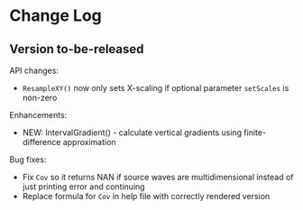Change Log
==========

Version to-be-released
----------------------

API changes:
- `ResampleXY()` now only sets X-scaling if optional parameter `setScales`
  is non-zero

Enhancements:
- NEW: IntervalGradient() - calculate vertical gradients using finite-
  difference approximation

Bug fixes:
- Fix `Cov` so it returns NAN if source waves are multidimensional instead of
  just printing error and continuing
- Replace formula for `Cov` in help file with correctly rendered version



